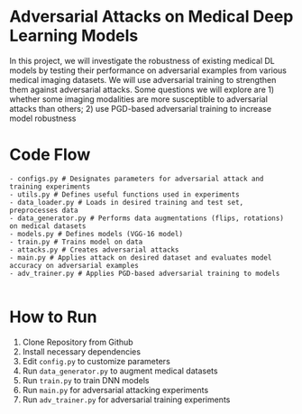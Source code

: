 # Adversarial Attacks on Medical Deep Learning Models

In this project, we will investigate the robustness of existing medical DL models by testing their performance on adversarial examples from various medical imaging datasets. We will use adversarial training to strengthen them against adversarial attacks. Some questions we will explore are 1) whether some imaging modalities are more susceptible to adversarial attacks than others; 2) use PGD-based adversarial training to increase model robustness
# Code Flow
```
- configs.py # Designates parameters for adversarial attack and training experiments
- utils.py # Defines useful functions used in experiments
- data_loader.py # Loads in desired training and test set, preprocesses data
- data_generator.py # Performs data augmentations (flips, rotations) on medical datasets
- models.py # Defines models (VGG-16 model)
- train.py # Trains model on data
- attacks.py # Creates adversarial attacks
- main.py # Applies attack on desired dataset and evaluates model accuracy on adversarial examples
- adv_trainer.py # Applies PGD-based adversarial training to models


 ```

# How to Run
1. Clone Repository from Github
2. Install necessary dependencies
3. Edit ```config.py``` to customize parameters 
4. Run ```data_generator.py``` to augment medical datasets
5. Run ``` train.py ``` to train DNN models
6. Run ``` main.py ``` for adversarial attacking experiments
7. Run ```adv_trainer.py``` for adversarial training experiments
